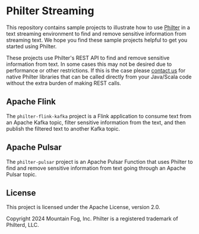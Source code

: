 # Philter Streaming

This repository contains sample projects to illustrate how to use [Philter](https://www.philterd.io) in a text streaming environment to find and remove sensitive information from streaming text. We hope you find these sample projects helpful to get you started using Philter.

These projects use Philter's REST API to find and remove sensitive information from text. In some cases this may not be desired due to performance or other restrictions. If this is the case please [contact us](mailto:support@philterd.ai) for native Philter libraries that can be called directly from your Java/Scala code without the extra burden of making REST calls.

## Apache Flink

The `philter-flink-kafka` project is a Flink application to consume text from an Apache Kafka topic, filter sensitive information from the text, and then publish the filtered text to another Kafka topic.

## Apache Pulsar

The `philter-pulsar` project is an Apache Pulsar Function that uses Philter to find and remove sensitive information from text going through an Apache Pulsar topic.

## License

This project is licensed under the Apache License, version 2.0.

Copyright 2024 Mountain Fog, Inc.
Philter is a registered trademark of Philterd, LLC.
